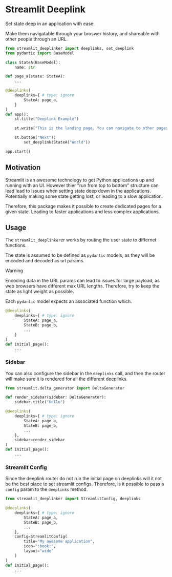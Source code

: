 # Streamlit Deeplink

Set state deep in an application with ease. 

Make them navigatable through your broswer history, and shareable with other people through an URL.

```python
from streamlit_deeplinker import deeplinks, set_deeplink
from pydantic import BaseModel

class StateA(BaseModel):
    name: str

def page_a(state: StateA):
    ...

@deeplinks(
    deeplinks={ # type: ignore
        StateA: page_a,
    }
)
def app():
    st.title("Deeplink Example")

    st.write("This is the landing page. You can navigate to other pages using the sidebar.")

    st.button("Next"):
        set_deeplink(StateA("World"))

app.start()
```

## Motivation
Streamlit is an awesome technology to get Python applications up and running with an UI.
However thier "run from top to bottom" structure can lead lead to issues when setting state deep down in the applications. Potentially making some state getting lost, or leading to a slow application.

Therefore, this package makes it possible to create dedicated pages for a given state. Leading to faster applications and less complex applications.


## Usage

The `streamlit_deeplinker`er works by routing the user state to differnet functions.

The state is assumed to be defined as `pydantic` models, as they will be encoded and decoded as url params.

> [!WARNING]  
> Encoding data in the URL params can lead to issues for large payload, as web browsers have different max URL lengths. Therefore, try to keep the state as light weight as possible.

Each `pydantic` model expects an associated function which.

```python
@deeplinks(
    deeplinks={ # type: ignore
        StateA: page_a,
        StateB: page_b,
        ...
    }
)
def initial_page():
    ...
```


### Sidebar

You can also configure the sidebar in the `deeplinks` call, and then the router will make sure it is rendered for all the different deeplinks.


```python
from streamlit.delta_generator import DeltaGenerator

def render_sidebar(sidebar: DeltaGenerator):
    sidebar.title("Hello")

@deeplinks(
    deeplinks={ # type: ignore
        StateA: page_a,
        StateB: page_b,
        ...
    },
    sidebar=render_sidebar
)
def initial_page():
    ...
```


### Streamlit Config

Since the deeplink router do not run the initial page on deeplinks will it not be the best place to set streamlit configs. Therefore, is it possible to pass a `config` param to the `deeplinks` method.

```python
from streamlit_deeplinker import StreamlitConfig, deeplinks

@deeplinks(
    deeplinks={ # type: ignore
        StateA: page_a,
        StateB: page_b,
        ...
    },
    config=StreamlitConfig(
        title="My awesome application",
        icon=":book:",
        layout="wide"
    )
)
def initial_page():
    ...
```
